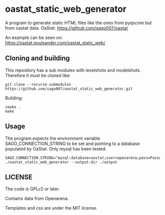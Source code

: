 # oastat_static_web_generator

A program to generate static HTML files like the ones from pyqscore but from oastat data.
OaStat: https://github.com/sago007/oastat

An example can be seen on: https://oastat.poulsander.com/oastat_static_web/

## Cloning and building
This repository has a sub modules with levelshots and modelshots. Therefore it must be cloned like:
```
git clone --recurse-submodules https://github.com/sago007/oastat_static_web_generator.git
```
Building:
```
cmake .
make
```

## Usage

The program expects the environment variable SAGO_CONNECTION_STRING to be set and pointing to a database populated by OaStat.
Only mysql has been tested.
```
SAGO_CONNECTION_STRING="mysql:database=oastat;user=openarena;pass=Password1234"  ./oastat_static_web_generator --output-dir ./output
```

## LICENSE
The code is GPLv2 or later.

Contains data from Openarena.

Templates and css are under the MIT license.
